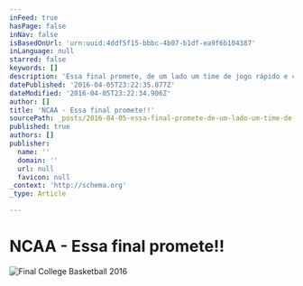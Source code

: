 ```yaml
---
inFeed: true
hasPage: false
inNav: false
isBasedOnUrl: 'urn:uuid:4ddf5f15-bbbc-4b07-b1df-ea9f6b104387'
inLanguage: null
starred: false
keywords: []
description: 'Essa final promete, de um lado um time de jogo rápido e cinco vezes campeões, contra Villanova, um time que joga cadenciado aproveitando cada ataque que realiza... Escolha seu lado, a estrada termina aqui. #NCAA'
datePublished: '2016-04-05T23:22:35.877Z'
dateModified: '2016-04-05T23:22:34.906Z'
author: []
title: 'NCAA - Essa final promete!!'
sourcePath: _posts/2016-04-05-essa-final-promete-de-um-lado-um-time-de-jogo-rapido-e-cinc.md
published: true
authors: []
publisher:
  name: ''
  domain: ''
  url: null
  favicon: null
_context: 'http://schema.org'
_type: Article

---
```

# NCAA - Essa final promete!!
![Final College Basketball 2016](https://the-grid-user-content.s3-us-west-2.amazonaws.com/132cbcf0-d5d1-48e3-bbc6-0f494d673c67.png)